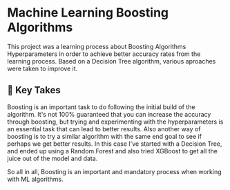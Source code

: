 # Machine Learning Boosting Algorithms

This project was a learning process about Boosting Algorithms Hyperparameters in order to achieve better accuracy rates from the learning process. 
Based on a Decision Tree algorithm, various aproaches were taken to improve it. 

## 📒 Key Takes

Boosting is an important task to do following the initial build of the algorithm. It's not 100% guaranteed that you can increase the accuracy through boosting, but trying and experimenting with the hyperparameters is an essential task that can lead to better results. 
Also another way of boosting is to try a similar algorithm with the same end goal to see if perhaps we get better results. In this case I've started with a Decision Tree, and ended up using a Random Forest and also tried XGBoost to get all the juice out of the model and data. 

So all in all, Boosting is an important and mandatory process when working with ML algorithms. 
